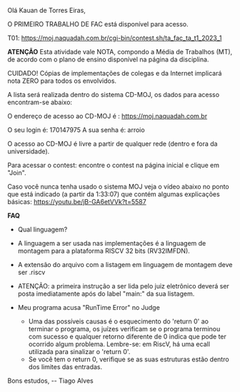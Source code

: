 Olá Kauan de Torres Eiras,

O PRIMEIRO TRABALHO DE FAC está disponível para acesso.

T01: https://moj.naquadah.com.br/cgi-bin/contest.sh/ta_fac_ta_t1_2023_1

**ATENÇÃO** Esta atividade vale NOTA, compondo a Média de Trabalhos (MT),
 de acordo com o plano de ensino disponível na página da disciplina.

CUIDADO! Cópias de implementações de colegas e da Internet implicará nota
 ZERO para todos os envolvidos.

A lista será realizada dentro do sistema CD-MOJ, os dados para acesso
encontram-se abaixo:

O endereço de acesso ao CD-MOJ é : https://moj.naquadah.com.br

O seu login é: 170147975
A sua senha é: arroio

O acesso ao CD-MOJ é livre a partir de qualquer rede (dentro e fora da
universidade).

Para acessar o contest: encontre o contest na página inicial e clique
em "Join".

Caso você nunca tenha usado o sistema MOJ veja o vídeo abaixo no ponto
que está indicado (a partir da 1:33:07) que contém algumas explicações básicas:
https://youtu.be/jB-GA6etVVk?t=5587

**FAQ**

- Qual linguagem?
 - A linguagem a ser usada nas implementações é a linguagem de montagem
   para a plataforma RISCV 32 bits (RV32IMFDN).
 - A extensão do arquivo com a listagem em linguagem de montagem deve
   ser .riscv
 - ATENÇÃO: a primeira instrução a ser lida pelo juiz eletrônico deverá
   ser posta imediatamente após do label "main:" da sua listagem.
 
- Meu programa acusa "RunTime Error" no Judge
  - Uma das possíveis causas é o esquecimento do 'return 0' ao terminar o
    programa, os juízes verificam se o programa terminou com sucesso e
    qualquer retorno diferente de 0 indica que pode ter ocorrido algum
    problema. Lembre-se: em RiscV, há uma ecall utilizada para sinalizar
    o 'return 0'.
  - Se você tem o return 0, verifique se as suas estruturas estão dentro dos
    limites das entradas.


Bons estudos,
-- Tiago Alves
